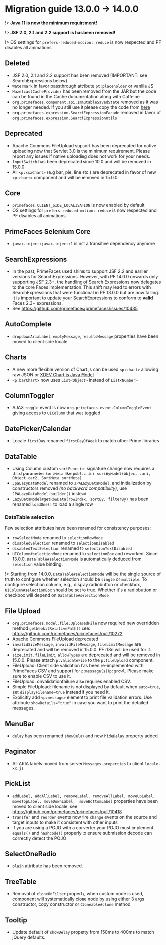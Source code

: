 # Migration guide 13.0.0 -> 14.0.0

!> **Java 11 is now the minimum requirement!**

!> **JSF 2.0, 2.1 and 2.2 support is has been removed!**

!> OS settings for `prefers-reduced-motion: reduce` is now respected and PF disables all animations

## Deleted

  * JSF 2.0, 2.1 and 2.2 support has been removed (IMPORTANT: see SearchExpressions below)
  * `Watermark` in favor passthrough attribute `pt:placeholder` or vanilla JS
  * `HazelcastCacheProvider` has been removed from the JAR but the code can be found in the Cache documentation along with Caffeine
  * `org.primefaces.component.api.ImmutableSavedState` removed as it was no longer needed. If you still use it please copy the code from [here](https://github.com/primefaces/primefaces/blob/13.0.0/primefaces/src/main/java/org/primefaces/component/api/ImmutableSavedState.java)
  * `org.primefaces.expression.SearchExpressionFacade` removed in favor of `org.primefaces.expression.SearchExpressionUtils`

## Deprecated

  * Apache Commons FileUpload support has been deprecated for native uploading now that Servlet 3.0 is the minimum requirement. Please report any issues if native uploading does not work for your needs.
  * `InputSwitch` has been deprecated since 10.0 and will be removed in 15.0.0
  * All `<p:xxxChart>` (e.g bar, pie, line etc.) are deprecated in favor of new `<p:chart>` component and will be removed in 15.0.0

## Core

  * `primefaces.CLIENT_SIDE_LOCALISATION` is now enabled by default
  * OS settings for `prefers-reduced-motion: reduce` is now respected and PF disables all animations

## PrimeFaces Selenium Core

  * `javax.inject:javax.inject:1` is not a transitive dependency anymore

## SearchExpressions

  * In the past, PrimeFaces used shims to support JSF 2.2 and earlier versions for SearchExpressions. However, with PF 14.0.0 onwards only supporting JSF 2.3+, the handling of Search Expressions now delegates to the core Faces implementation. This shift may lead to errors with SearchExpressions that were functional in PF 13.0.0 but are now failing. It is important to update your SearchExpressions to conform to **valid** Faces 2.3+ expressions.
  * See https://github.com/primefaces/primefaces/issues/10435

## AutoComplete

  * `dropdownAriaLabel`, `emptyMessage`, `resultsMessage` properties have been moved to client side locale

## Charts

  * A new more flexible version of Chart.js can be used `<p:chart>` allowing raw JSON or [XDEV Chart.js Java Model](https://github.com/xdev-software/chartjs-java-model)
  * `<p:barChart>` now uses `List<Object>` instead of `List<Number>`

## ColumnToggler

  *  AJAX `toggle` event is now `org.primefaces.event.ColumnToggleEvent` giving access to `UIColumn` that was toggled

## DatePicker/Calendar

  * Locale `firstDay` renamed `firstDayOfWeek` to match other Prime libraries

## DataTable

  * Using Column custom `sortFunction` signature change now requires a third parameter `SortMeta` like `public int sortByModel(Object car1, Object car2, SortMeta sortMeta)`
  * `JpaLazyDataModel` renamed to `JPALazyDataModel`, and initialization by constructors removed _(no backward compatibility)_, use `JPALazyDataModel.builder()` instead
  * `LazyDataModel#getRowData(rowIndex, sortBy, filterBy)` has been renamed `loadOne()` to load a single row

### DataTable selection

Few selection attributes have been renamed for consistency purposes:
  * `rowSelectMode` renamed to `selectionRowMode`
  * `disabledSelection` renamed to `selectionDisabled`
  * `disabledTextSelection` renamed to `selectionTextDisabled`
  * `UIColumn#selectionMode` renamed to `selectionBox` and reworked. Since [13.0.0](https://github.com/primefaces/primefaces/issues/10129), `DataTable#selectionMode` is automatically deduced from `selection` value binding.

!> Starting from 14.0.0, `DataTable#selectionMode` will be the single source of truth to configure whether selection should be `single` or `multiple`. To configure selection column, e.g., display radiobutton or checkbox, `UIColumn#selectionBox` should be set to true. Whether it's a radiobutton or checkbox will depend on `DataTable#selectionMode`

## File Upload

  * `org.primefaces.model.file.UploadedFile` now required new overridden method `getWebkitRelativePath()` see: https://github.com/primefaces/primefaces/pull/10272
  * Apache Commons FileUpload deprecated
  * `invalidSizeMessage`, `invalidFileMessage`, `fileLimitMessage` are deprecated and will be removed in 15.0.0. PF i18n will be used for it.
  * `sizeLimit`, `fileLimit`, `allowTypes` are deprecated and will be removed in 15.0.0. Please attach `p:validateFile` to the `p:fileUpload` component.
  * FileUpload: Client side validation has been re-implemented with PrimeFaces CSV and support for `p:message(s)`/`p:growl`. Please make sure to enable CSV to use it.
  * FileUpload: onvalidationfailure also requires enabled CSV.
  * Simple FileUpload: filename is not displayed by default when `auto=true`, set `displayFilename=true` instead if you need it.
  * Explicitly add `<p:message>` element to print file validation errors. Use attribute `showDetails="true"` in case you want to print the detailed messages.

## MenuBar

  * `delay` has been renamed `showDelay` and new `hideDelay` property added

## Paginator

  * All ARIA labels moved from server `Messages.properties` to client `locale-xx.js`

## PickList

  * `addLabel, addAllLabel, removeLabel, removeAllLabel, moveUpLabel,  moveTopLabel, moveDownLabel,  moveBottomLabel` properties have been moved to client side locale, see https://github.com/primefaces/primefaces/pull/10418
  * `transfer` and `reorder` events now fire `change` events on the source and target inputs to make it consistent with other inputs
  * If you are using a POJO with a converter your POJO must implement `equals()` and `hashcode()` properly to ensure submission decode can correctly detect the POJO

## SelectOneRadio

  * `plain` attribute has been removed.

## TreeTable

  * Removal of `cloneOnFilter` property, when custom node is used, component will systematically clone node by using either 3 args constructor, copy constructor or `Cloneable#clone` method 

## Tooltip

  * Update default of `showDelay` property from 150ms to 400ms to match jQuery defaults. 
